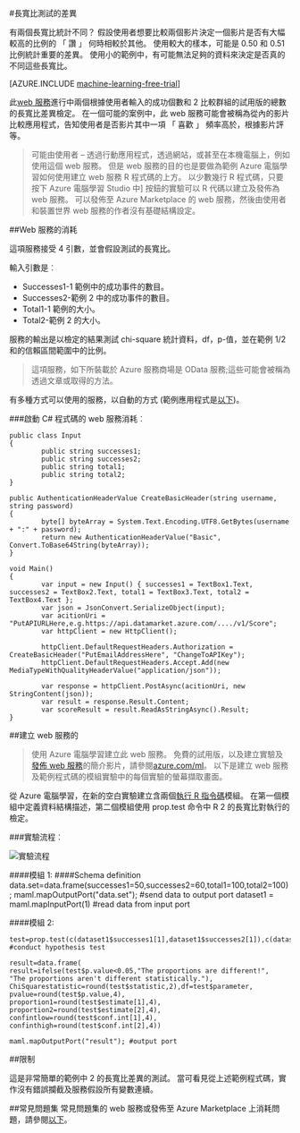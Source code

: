 <properties 
    pageTitle="長寬比測試差異 |Microsoft Azure" 
    description="長寬比測試的差異" 
    services="machine-learning" 
    documentationCenter="" 
    authors="aniedea" 
    manager="jhubbard" 
    editor="cgronlun"/>

<tags 
    ms.service="machine-learning" 
    ms.workload="data-services" 
    ms.tgt_pltfrm="na" 
    ms.devlang="na" 
    ms.topic="article" 
    ms.date="09/12/2016" 
    ms.author="aniedea"/> 


#<a name="difference-in-proportions-test"></a>長寬比測試的差異


有兩個長寬比統計不同？ 假設使用者想要比較兩個影片決定一個影片是否有大幅較高的比例的 「 讚 」 何時相較於其他。 使用較大的樣本，可能是 0.50 和 0.51 比例統計重要的差異。 使用小的範例中，有可能無法足夠的資料來決定是否真的不同這些長寬比。 


[AZURE.INCLUDE [machine-learning-free-trial](../../includes/machine-learning-free-trial.md)]

此[web 服務]( https://datamarket.azure.com/dataset/aml_labs/prop_test)進行中兩個根據使用者輸入的成功個數和 2 比較群組的試用版的總數的長寬比差異檢定。 在一個可能的案例中，此 web 服務可能會被稱為從內的影片比較應用程式，告知使用者是否影片其中一項 「 喜歡 」 頻率高於，根據影片評等。

>可能由使用者 – 透過行動應用程式，透過網站，或甚至在本機電腦上，例如使用這個 web 服務。 但是 web 服務的目的也是要做為範例 Azure 電腦學習如何使用建立 web 服務 R 程式碼的上方。 以少數幾行 R 程式碼，只要按下 Azure 電腦學習 Studio 中] 按鈕的實驗可以 R 代碼以建立及發佈為 web 服務。 可以發佈至 Azure Marketplace 的 web 服務，然後由使用者和裝置世界 web 服務的作者沒有基礎結構設定。


##<a name="consumption-of-web-service"></a>Web 服務的消耗

這項服務接受 4 引數，並會假設測試的長寬比。

輸入引數是︰

* Successes1-1 範例中的成功事件的數目。
* Successes2-範例 2 中的成功事件的數目。
* Total1-1 範例的大小。
* Total2-範例 2 的大小。

服務的輸出是以檢定的結果測試 chi-square 統計資料，df，p-值，並在範例 1/2 和的信賴區間範圍中的比例。

>這項服務，如下所裝載於 Azure 服務商場是 OData 服務;這些可能會被稱為透過文章或取得的方法。 

有多種方式可以使用的服務，以自動的方式 (範例應用程式是[以下](http://microsoftazuremachinelearning.azurewebsites.net/DifferenceInProportionsTest.aspx ))。

###<a name="starting-c-code-for-web-service-consumption"></a>啟動 C# 程式碼的 web 服務消耗︰

    public class Input
    {
            public string successes1;
            public string successes2;
            public string total1;
            public string total2;
    }
    
    public AuthenticationHeaderValue CreateBasicHeader(string username, string password)
    {
            byte[] byteArray = System.Text.Encoding.UTF8.GetBytes(username + ":" + password);
            return new AuthenticationHeaderValue("Basic", Convert.ToBase64String(byteArray));
    }

    void Main()
    {
            var input = new Input() { successes1 = TextBox1.Text, successes2 = TextBox2.Text, total1 = TextBox3.Text, total2 = TextBox4.Text };
            var json = JsonConvert.SerializeObject(input);
            var acitionUri = "PutAPIURLHere,e.g.https://api.datamarket.azure.com/..../v1/Score";
            var httpClient = new HttpClient();
    
            httpClient.DefaultRequestHeaders.Authorization = CreateBasicHeader("PutEmailAddressHere", "ChangeToAPIKey");
            httpClient.DefaultRequestHeaders.Accept.Add(new MediaTypeWithQualityHeaderValue("application/json"));
    
            var response = httpClient.PostAsync(acitionUri, new StringContent(json));
            var result = response.Result.Content;
            var scoreResult = result.ReadAsStringAsync().Result;
    }


##<a name="creation-of-web-service"></a>建立 web 服務的

>使用 Azure 電腦學習建立此 web 服務。 免費的試用版，以及建立實驗及[發佈 web 服務](machine-learning-publish-a-machine-learning-web-service.md)的簡介影片，請參閱[azure.com/ml](http://azure.com/ml)。 以下是建立 web 服務及範例程式碼的模組實驗中的每個實驗的螢幕擷取畫面。

從 Azure 電腦學習，在新的空白實驗建立含兩個[執行 R 指令碼][execute-r-script]模組。 在第一個模組中定義資料結構描述，第二個模組使用 prop.test 命令中 R 2 的長寬比對執行的檢定。 


###<a name="experiment-flow"></a>實驗流程︰

![實驗流程][2]


####<a name="module-1"></a>模組 1:
    ####Schema definition  
    data.set=data.frame(successes1=50,successes2=60,total1=100,total2=100);
    maml.mapOutputPort("data.set"); #send data to output port
    dataset1 = maml.mapInputPort(1) #read data from input port
    

####<a name="module-2"></a>模組 2:

    test=prop.test(c(dataset1$successes1[1],dataset1$successes2[1]),c(dataset1$total1[1],dataset1$total2[1])) #conduct hypothesis test

    result=data.frame(
    result=ifelse(test$p.value<0.05,"The proportions are different!",
    "The proportions aren't different statistically."),
    ChiSquarestatistic=round(test$statistic,2),df=test$parameter,
    pvalue=round(test$p.value,4),
    proportion1=round(test$estimate[1],4),
    proportion2=round(test$estimate[2],4),
    confintlow=round(test$conf.int[1],4),
    confinthigh=round(test$conf.int[2],4)) 

    maml.mapOutputPort("result"); #output port
    

##<a name="limitations"></a>限制 

這是非常簡單的範例中 2 的長寬比差異的測試。 當可看見從上述範例程式碼，實作沒有錯誤攔截及服務假設所有變數連續。

##<a name="faq"></a>常見問題集
常見問題集的 web 服務或發佈至 Azure Marketplace 上消耗問題，請參閱[以下](machine-learning-marketplace-faq.md)。

[1]: ./media/machine-learning-r-csharp-difference-in-two-proportions/hyptest-img1.png
[2]: ./media/machine-learning-r-csharp-difference-in-two-proportions/hyptest-img2.png


<!-- Module References -->
[execute-r-script]: https://msdn.microsoft.com/library/azure/30806023-392b-42e0-94d6-6b775a6e0fd5/
 
